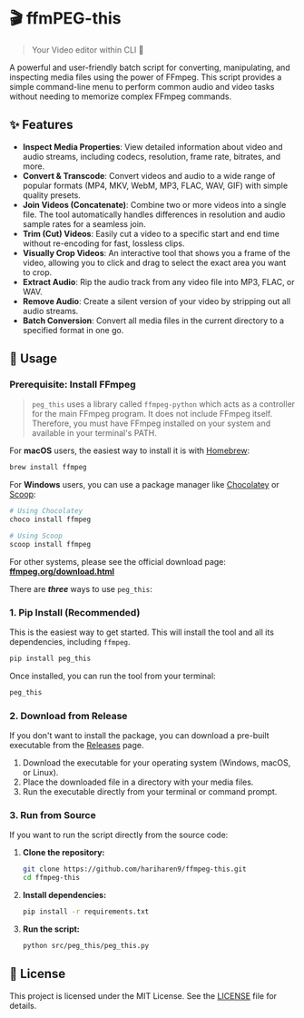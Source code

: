 # 🎬 ffmPEG-this

> Your Video editor within CLI 🚀

A powerful and user-friendly batch script for converting, manipulating, and inspecting media files using the power of FFmpeg. This script provides a simple command-line menu to perform common audio and video tasks without needing to memorize complex FFmpeg commands.

## ✨ Features

- **Inspect Media Properties**: View detailed information about video and audio streams, including codecs, resolution, frame rate, bitrates, and more.
- **Convert & Transcode**: Convert videos and audio to a wide range of popular formats (MP4, MKV, WebM, MP3, FLAC, WAV, GIF) with simple quality presets.
- **Join Videos (Concatenate)**: Combine two or more videos into a single file. The tool automatically handles differences in resolution and audio sample rates for a seamless join.
- **Trim (Cut) Videos**: Easily cut a video to a specific start and end time without re-encoding for fast, lossless clips.
- **Visually Crop Videos**: An interactive tool that shows you a frame of the video, allowing you to click and drag to select the exact area you want to crop.
- **Extract Audio**: Rip the audio track from any video file into MP3, FLAC, or WAV.
- **Remove Audio**: Create a silent version of your video by stripping out all audio streams.
- **Batch Conversion**: Convert all media files in the current directory to a specified format in one go.


## 🚀 Usage
### Prerequisite: Install FFmpeg

> `peg_this` uses a library called `ffmpeg-python` which acts as a controller for the main FFmpeg program. It does not include FFmpeg itself. Therefore, you must have FFmpeg installed on your system and available in your terminal's PATH.

For **macOS** users, the easiest way to install it is with [Homebrew](https://brew.sh/):
```bash
brew install ffmpeg
```

For **Windows** users, you can use a package manager like [Chocolatey](https://chocolatey.org/) or [Scoop](https://scoop.sh/):
```bash
# Using Chocolatey
choco install ffmpeg

# Using Scoop
scoop install ffmpeg
```

For other systems, please see the official download page: **[ffmpeg.org/download.html](https://ffmpeg.org/download.html)**

There are ***three*** ways to use `peg_this`:

### 1. Pip Install (Recommended)

This is the easiest way to get started. This will install the tool and all its dependencies, including `ffmpeg`.

```bash
pip install peg_this
```

Once installed, you can run the tool from your terminal:

```bash
peg_this
```

### 2. Download from Release

If you don't want to install the package, you can download a pre-built executable from the [Releases](https://github.com/hariharen9/ffmpeg-this/releases/latest) page.

1.  Download the executable for your operating system (Windows, macOS, or Linux).
2.  Place the downloaded file in a directory with your media files.
3.  Run the executable directly from your terminal or command prompt.

### 3. Run from Source

If you want to run the script directly from the source code:

1.  **Clone the repository:**
    ```bash
    git clone https://github.com/hariharen9/ffmpeg-this.git
    cd ffmpeg-this
    ```
2.  **Install dependencies:**
    ```bash
    pip install -r requirements.txt
    ```
3.  **Run the script:**
    ```bash
    python src/peg_this/peg_this.py
    ```

## 📄 License

This project is licensed under the MIT License. See the [LICENSE](LICENSE) file for details.